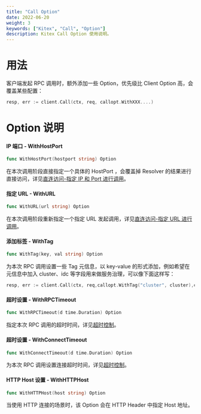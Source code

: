 ```yaml
---
title: "Call Option"
date: 2022-06-20
weight: 3
keywords: ["Kitex", "Call", "Option"]
description: Kitex Call Option 使用说明。
---
```


# 用法

客户端发起 RPC 调用时，额外添加一些 Option，优先级比 Client Option 高，会覆盖某些配置：

```go
resp, err := client.Call(ctx, req, callopt.WithXXX....)
```



# Option 说明

#### IP 端口 - WithHostPort

```go
func WithHostPort(hostport string) Option
```

在本次调用阶段直接指定一个具体的 HostPort ，会覆盖掉 Resolver 的结果进行直接访问，详见[直连访问-指定 IP 和 Port 进行调用](https://www.cloudwego.io/zh/docs/kitex/tutorials/basic-feature/visit_directly/)。



#### 指定 URL - WithURL

```go
func WithURL(url string) Option
```

在本次调用阶段重新指定一个指定 URL 发起调用，详见[直连访问-指定 URL 进行调用](https://www.cloudwego.io/zh/docs/kitex/tutorials/basic-feature/visit_directly/)。



#### 添加标签 - WithTag

```go
func WithTag(key, val string) Option
```

为本次 RPC 调用设置一些 Tag 元信息，以 key-value 的形式添加，例如希望在元信息中加入 cluster、idc 等字段用来做服务治理，可以像下面这样写：

```go
resp, err := client.Call(ctx, req,callopt.WithTag("cluster", cluster),callopt.WithTag("idc", idc))
```



#### 超时设置 - WithRPCTimeout

```go
func WithRPCTimeout(d time.Duration) Option
```

指定本次 RPC 调用的超时时间，详见[超时控制](https://www.cloudwego.io/zh/docs/kitex/tutorials/service-governance/timeout/)。



#### 超时设置 - WithConnectTimeout

```go
func WithConnectTimeout(d time.Duration) Option
```

为本次 RPC 调用设置连接超时时间，详见[超时控制](https://www.cloudwego.io/zh/docs/kitex/tutorials/service-governance/timeout/)。



#### HTTP Host 设置 - WithHTTPHost

```go
func WithHTTPHost(host string) Option
```

当使用 HTTP 连接的场景时，该 Option 会在 HTTP Header 中指定 Host 地址。
